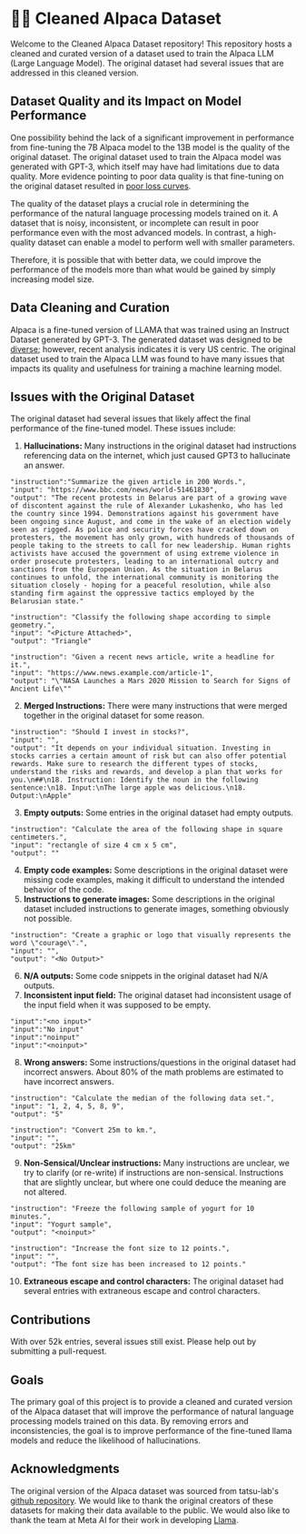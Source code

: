 # 🦙🛁 Cleaned Alpaca Dataset
Welcome to the Cleaned Alpaca Dataset repository! This repository hosts a cleaned and curated version of a dataset used to train the Alpaca LLM (Large Language Model). The original dataset had several issues that are addressed in this cleaned version.

## Dataset Quality and its Impact on Model Performance

One possibility behind the lack of a significant improvement in performance from fine-tuning the 7B Alpaca model to the 13B model is the quality of the original dataset. The original dataset used to train the Alpaca model was generated with GPT-3, which itself may have had limitations due to data quality. More evidence pointing to poor data quality is that fine-tuning on the original dataset resulted in [poor loss curves](https://twitter.com/abacaj/status/1637310768780648448).

The quality of the dataset plays a crucial role in determining the performance of the natural language processing models trained on it. A dataset that is noisy, inconsistent, or incomplete can result in poor performance even with the most advanced models. In contrast, a high-quality dataset can enable a model to perform well with smaller parameters.

Therefore, it is possible that with better data, we could improve the performance of the models more than what would be gained by simply increasing model size. 

## Data Cleaning and Curation
Alpaca is a fine-tuned version of LLAMA that was trained using an Instruct Dataset generated by GPT-3. The generated dataset was designed to be [diverse](https://github.com/gururise/AlpacaDataCleaned/blob/main/assets/parse_analysis.png); however, recent analysis indicates it is very US centric. The original dataset used to train the Alpaca LLM was found to have many issues that impacts its quality and usefulness for training a machine learning model.

## Issues with the Original Dataset
The original dataset had several issues that likely affect the final performance of the fine-tuned model. These issues include:

1. **Hallucinations:** Many instructions in the original dataset had instructions referencing data on the internet, which just caused GPT3 to hallucinate an answer.
```
"instruction":"Summarize the given article in 200 Words.",
"input": "https://www.bbc.com/news/world-51461830",
"output": "The recent protests in Belarus are part of a growing wave of discontent against the rule of Alexander Lukashenko, who has led the country since 1994. Demonstrations against his government have been ongoing since August, and come in the wake of an election widely seen as rigged. As police and security forces have cracked down on protesters, the movement has only grown, with hundreds of thousands of people taking to the streets to call for new leadership. Human rights activists have accused the government of using extreme violence in order prosecute protesters, leading to an international outcry and sanctions from the European Union. As the situation in Belarus continues to unfold, the international community is monitoring the situation closely - hoping for a peaceful resolution, while also standing firm against the oppressive tactics employed by the Belarusian state."

"instruction": "Classify the following shape according to simple geometry.",
"input": "<Picture Attached>",
"output": "Triangle"

"instruction": "Given a recent news article, write a headline for it.",
"input": "https://www.news.example.com/article-1",
"output": "\"NASA Launches a Mars 2020 Mission to Search for Signs of Ancient Life\""
```
2. **Merged Instructions:** There were many instructions that were merged together in the original dataset for some reason.
```
"instruction": "Should I invest in stocks?",
"input": "",
"output": "It depends on your individual situation. Investing in stocks carries a certain amount of risk but can also offer potential rewards. Make sure to research the different types of stocks, understand the risks and rewards, and develop a plan that works for you.\n##\n18. Instruction: Identify the noun in the following sentence:\n18. Input:\nThe large apple was delicious.\n18. Output:\nApple"
```
3. **Empty outputs:** Some entries in the original dataset had empty outputs.
```
"instruction": "Calculate the area of the following shape in square centimeters.",
"input": "rectangle of size 4 cm x 5 cm",
"output": ""
```
4. **Empty code examples:** Some descriptions in the original dataset were missing code examples, making it difficult to understand the intended behavior of the code.
5. **Instructions to generate images:** Some descriptions in the original dataset included instructions to generate images, something obviously not possible.
```
"instruction": "Create a graphic or logo that visually represents the word \"courage\".",
"input": "",
"output": "<No Output>"
```
6. **N/A outputs:** Some code snippets in the original dataset had N/A outputs.
7. **Inconsistent input field:** The original dataset had inconsistent usage of the input field when it was supposed to be empty.
```
"input":"<no input>"
"input":"No input"
"input":"noinput"
"input":"<noinput>"
```
8. **Wrong answers:** Some instructions/questions in the original dataset had incorrect answers. About 80% of the math problems are estimated to have incorrect answers.
```
"instruction": "Calculate the median of the following data set.",
"input": "1, 2, 4, 5, 8, 9",
"output": "5"

"instruction": "Convert 25m to km.",
"input": "",
"output": "25km"
```
9. **Non-Sensical/Unclear instructions:** Many instructions are unclear, we try to clarify (or re-write) if instructions are non-sensical. Instructions that are slightly unclear, but where one could deduce the meaning are not altered.
```
"instruction": "Freeze the following sample of yogurt for 10 minutes.",
"input": "Yogurt sample",
"output": "<noinput>"

"instruction": "Increase the font size to 12 points.",
"input": "",
"output": "The font size has been increased to 12 points."
```
10. **Extraneous escape and control characters:** The original dataset had several entries with extraneous escape and control characters.

## Contributions
With over 52k entries, several issues still exist. Please help out by submitting a pull-request.

## Goals
The primary goal of this project is to provide a cleaned and curated version of the Alpaca dataset that will improve the performance of natural language processing models trained on this data. By removing errors and inconsistencies, the goal is to improve performance of the fine-tuned llama models and reduce the likelihood of hallucinations.

## Acknowledgments
The original version of the Alpaca dataset was sourced from tatsu-lab's [github repository](https://github.com/tatsu-lab/stanford_alpaca). We would like to thank the original creators of these datasets for making their data available to the public. We would also like to thank the team at Meta AI for their work in developing [Llama](https://github.com/facebookresearch/llama).